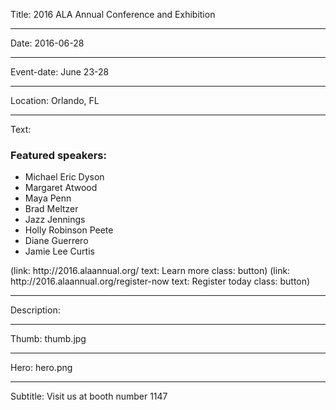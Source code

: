 Title: 2016 ALA Annual Conference and Exhibition

----

Date: 2016-06-28

----

Event-date: June 23-28

----

Location: Orlando, FL

----

Text: 

### Featured speakers:

- Michael Eric Dyson
- Margaret Atwood
- Maya Penn
- Brad Meltzer
- Jazz Jennings
- Holly Robinson Peete
- Diane Guerrero
- Jamie Lee Curtis

<div class="button_group">
  (link: http://2016.alaannual.org/ text: Learn more class: button)
  (link: http://2016.alaannual.org/register-now text: Register today class: button)
</div>

----

Description: 

----

Thumb: thumb.jpg

----

Hero: hero.png

----

Subtitle: Visit us at booth number 1147